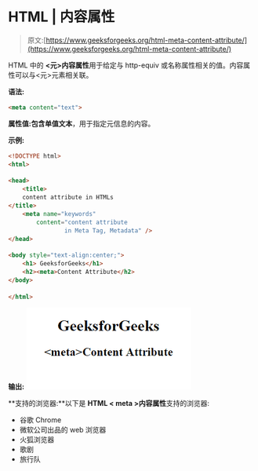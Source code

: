 # HTML | 内容属性

> 原文:[https://www.geeksforgeeks.org/html-meta-content-attribute/](https://www.geeksforgeeks.org/html-meta-content-attribute/)

HTML 中的 **<元>内容属性**用于给定与 http-equiv 或名称属性相关的值。内容属性可以与<元>元素相关联。

**语法:**

```html
<meta content="text">
```

**属性值:**包含单值**文本**，用于指定元信息的内容。

**示例:**

```html
<!DOCTYPE html> 
<html> 

<head> 
    <title> 
    content attribute in HTMLs 
</title> 
    <meta name="keywords"
        content="content attribute 
                in Meta Tag, Metadata" /> 
</head> 

<body style="text-align:center;"> 
    <h1> GeeksforGeeks</h1> 
    <h2><meta>Content Attribute</h2> 
</body> 

</html> 
```

**输出:**
![](img/c4ed083f73d9ad31b44376202432ed0e.png)

**支持的浏览器:**以下是 **HTML < meta >内容属性**支持的浏览器:

*   谷歌 Chrome
*   微软公司出品的 web 浏览器
*   火狐浏览器
*   歌剧
*   旅行队